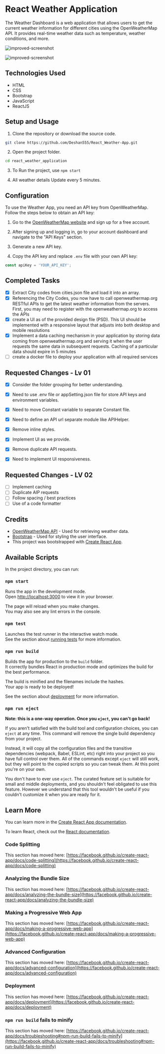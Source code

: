 # React Weather Application

The Weather Dashboard is a web application that allows users to get the current weather information for different cities using the OpenWeatherMap API. It provides real-time weather data such as temperature, weather conditions, and more.

![improved-screenshot](https://github.com/Deshan555/Assignment-Fidenz/blob/main/application-1.png)

![improved-screenshot](https://github.com/Deshan555/Assignment-Fidenz/blob/main/application-2.png)

## Technologies Used

- HTML
- CSS
- Bootstrap
- JavaScript
- ReactJS

## Setup and Usage

1. Clone the repository or download the source code.

```bash
git clone https://github.com/Deshan555/React_Weather-App.git
```

2. Open the project folder.

```bash
cd react_weather_application
```

3. To Run the project, use `npm start`

4. All weather details Update every 5 minutes.

## Configuration

To use the Weather App, you need an API key from OpenWeatherMap. Follow the steps below to obtain an API key:

1. Go to the [OpenWeatherMap website](https://openweathermap.org/) and sign up for a free account.

2. After signing up and logging in, go to your account dashboard and navigate to the "API Keys" section.

3. Generate a new API key.

4. Copy the API key and replace `.env` file with your own API key:

```javascript
const apiKey = 'YOUR_API_KEY';
```

## Completed Tasks

- [x] Extract City codes from cities.json file and load it into an array.
- [x] Referencing the City Codes, you now have to call openweathermap.org RESTful APIs
to get the latest weather information from the servers. First, you may need to register with
the openweathermap.org to access the APIs
- [x]  create a UI as of the provided
design file (PSD). This UI should be implemented with a responsive layout that adjusts into both
desktop and mobile resolutions
- [x]  Implement a data caching mechanism in your application by storing data coming from
openweathermap.org and serving it when the user requests the same data in subsequent
requests. Caching of a particular data should expire in 5 minutes
- [ ] create a docker file to deploy your application with
all required services

## Requested Changes - Lv 01

- [x] Consider the folder grouping for better understanding.

- [x] Need to use .env file or appSetting.json file for store API keys and environment variables.

- [x] Need to move Constant variable to separate Constant file. 

- [x] Need to define an API url separate module like APIHelper.

- [x] Remove inline styles.

- [x] Implement UI as we provide.

- [x] Remove duplicate API requests.

- [x] Need to implement UI responsiveness.

## Requested Changes - LV 02

- [ ] Implement caching
- [ ] Duplicate AIP requests
- [ ] Follow spacing /  best practices
- [ ] Use of a code formatter
## Credits

- [OpenWeatherMap API](https://openweathermap.org/) - Used for retrieving weather data.
- [Bootstrap](https://getbootstrap.com/) - Used for styling the user interface.
- This project was bootstrapped with [Create React App](https://github.com/facebook/create-react-app).

## Available Scripts

In the project directory, you can run:

### `npm start`

Runs the app in the development mode.\
Open [http://localhost:3000](http://localhost:3000) to view it in your browser.

The page will reload when you make changes.\
You may also see any lint errors in the console.

### `npm test`

Launches the test runner in the interactive watch mode.\
See the section about [running tests](https://facebook.github.io/create-react-app/docs/running-tests) for more information.

### `npm run build`

Builds the app for production to the `build` folder.\
It correctly bundles React in production mode and optimizes the build for the best performance.

The build is minified and the filenames include the hashes.\
Your app is ready to be deployed!

See the section about [deployment](https://facebook.github.io/create-react-app/docs/deployment) for more information.

### `npm run eject`

**Note: this is a one-way operation. Once you `eject`, you can't go back!**

If you aren't satisfied with the build tool and configuration choices, you can `eject` at any time. This command will remove the single build dependency from your project.

Instead, it will copy all the configuration files and the transitive dependencies (webpack, Babel, ESLint, etc) right into your project so you have full control over them. All of the commands except `eject` will still work, but they will point to the copied scripts so you can tweak them. At this point you're on your own.

You don't have to ever use `eject`. The curated feature set is suitable for small and middle deployments, and you shouldn't feel obligated to use this feature. However we understand that this tool wouldn't be useful if you couldn't customize it when you are ready for it.

## Learn More

You can learn more in the [Create React App documentation](https://facebook.github.io/create-react-app/docs/getting-started).

To learn React, check out the [React documentation](https://reactjs.org/).

### Code Splitting

This section has moved here: [https://facebook.github.io/create-react-app/docs/code-splitting](https://facebook.github.io/create-react-app/docs/code-splitting)

### Analyzing the Bundle Size

This section has moved here: [https://facebook.github.io/create-react-app/docs/analyzing-the-bundle-size](https://facebook.github.io/create-react-app/docs/analyzing-the-bundle-size)

### Making a Progressive Web App

This section has moved here: [https://facebook.github.io/create-react-app/docs/making-a-progressive-web-app](https://facebook.github.io/create-react-app/docs/making-a-progressive-web-app)

### Advanced Configuration

This section has moved here: [https://facebook.github.io/create-react-app/docs/advanced-configuration](https://facebook.github.io/create-react-app/docs/advanced-configuration)

### Deployment

This section has moved here: [https://facebook.github.io/create-react-app/docs/deployment](https://facebook.github.io/create-react-app/docs/deployment)

### `npm run build` fails to minify

This section has moved here: [https://facebook.github.io/create-react-app/docs/troubleshooting#npm-run-build-fails-to-minify](https://facebook.github.io/create-react-app/docs/troubleshooting#npm-run-build-fails-to-minify)
